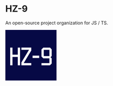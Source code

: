 # HZ-9

An open-source project organization for JS / TS.

<img src="./LOGO.png" alt="LOGO" style="width: 160px; height: 160px" height="160px" width="160px">
